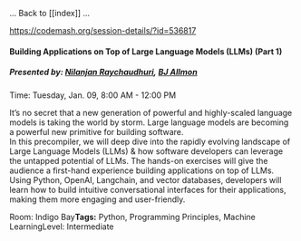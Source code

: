 

... Back to [[index]] ...


https://codemash.org/session-details/?id=536817

#### Building Applications on Top of Large Language Models (LLMs) (Part 1)

##### **Presented by:** [Nilanjan Raychaudhuri](https://codemash.org/speaker-details?id=58bf8fb1-7471-4281-9bdb-2e814c8422e5), [BJ Allmon](https://codemash.org/speaker-details?id=3f72b13f-457a-4935-9011-aeefa7adb90e)

Time: Tuesday, Jan. 09, 8:00 AM - 12:00 PM

It’s no secret that a new generation of powerful and highly-scaled language models is taking the world by storm. Large language models are becoming a powerful new primitive for building software.  
In this precompiler, we will deep dive into the rapidly evolving landscape of Large Language Models (LLMs) & how software developers can leverage the untapped potential of LLMs. The hands-on exercises will give the audience a first-hand experience building applications on top of LLMs. Using Python, OpenAI, Langchain, and vector databases, developers will learn how to build intuitive conversational interfaces for their applications, making them more engaging and user-friendly.

Room: Indigo Bay**Tags:** Python, Programming Principles, Machine LearningLevel: Intermediate
